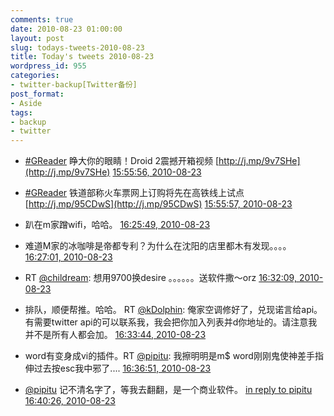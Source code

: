 ```yaml
---
comments: true
date: 2010-08-23 01:00:00
layout: post
slug: todays-tweets-2010-08-23
title: Today's tweets 2010-08-23
wordpress_id: 955
categories:
- twitter-backup[Twitter备份]
post_format:
- Aside
tags:
- backup
- twitter
---
```





  * [#GReader](http://search.twitter.com/search?q=%23GReader) 睁大你的眼睛！Droid 2震撼开箱视频 [http://j.mp/9v7SHe](http://j.mp/9v7SHe) [15:55:56, 2010-08-23](http://twitter.com/gfrog/statuses/21896238413)





  * [#GReader](http://search.twitter.com/search?q=%23GReader) 铁道部称火车票网上订购将先在高铁线上试点 [http://j.mp/95CDwS](http://j.mp/95CDwS) [15:55:57, 2010-08-23](http://twitter.com/gfrog/statuses/21896238819)





  * 趴在m家蹭wifi，哈哈。 [16:25:49, 2010-08-23](http://twitter.com/gfrog/statuses/21897503170)





  * 难道M家的冰咖啡是帝都专利？为什么在沈阳的店里都木有发现。。。。 [16:27:01, 2010-08-23](http://twitter.com/gfrog/statuses/21897553428)





  * RT [@childream](http://twitter.com/childream): 想用9700换desire 。。。。。。送软件撒～orz [16:32:09, 2010-08-23](http://twitter.com/gfrog/statuses/21897768070)





  * 排队，顺便帮推。哈哈。 RT [@kDolphin](http://twitter.com/kDolphin): 俺家空调修好了，兑现诺言给api。有需要twitter api的可以联系我，我会把你加入列表并d你地址的。请注意我并不是所有人都会加。 [16:33:44, 2010-08-23](http://twitter.com/gfrog/statuses/21897831873)





  * word有变身成vi的插件。RT [@pipitu](http://twitter.com/pipitu): 我擦明明是m$ word刚刚鬼使神差手指伸过去按esc我中邪了.... [16:36:51, 2010-08-23](http://twitter.com/gfrog/statuses/21897969631)





  * [@pipitu](http://twitter.com/pipitu) 记不清名字了，等我去翻翻，是一个商业软件。 [in reply to pipitu](http://twitter.com/pipitu/statuses/21897995344) [16:40:26, 2010-08-23](http://twitter.com/gfrog/statuses/21898122755)




